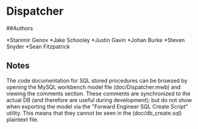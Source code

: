 # Dispatcher

##Authors

  *Stanimir Genov
  *Jake Schooley
  *Justin Gavin
  *Johan Burke
  *Steven Snyder
  *Sean Fitzpatrick


## Notes
The code documentation for SQL stored procedures can be browsed by opening the MySQL workbench model file (doc/Dispatcher.mwb) and viewing the comments section. These comments are synchronized to the actual DB (and therefore are useful during development); but do not show when exporting the model via the "Forward Engineer SQL Create Script" utility. This means that they cannot be seen in the (doc/db_create.sql) plaintext file.